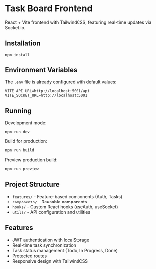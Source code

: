# Task Board Frontend

React + Vite frontend with TailwindCSS, featuring real-time updates via Socket.io.

## Installation

```bash
npm install
```

## Environment Variables

The `.env` file is already configured with default values:

```
VITE_API_URL=http://localhost:5001/api
VITE_SOCKET_URL=http://localhost:5001
```

## Running

Development mode:
```bash
npm run dev
```

Build for production:
```bash
npm run build
```

Preview production build:
```bash
npm run preview
```

## Project Structure

- `features/` - Feature-based components (Auth, Tasks)
- `components/` - Reusable components
- `hooks/` - Custom React hooks (useAuth, useSocket)
- `utils/` - API configuration and utilities

## Features

- JWT authentication with localStorage
- Real-time task synchronization
- Task status management (Todo, In Progress, Done)
- Protected routes
- Responsive design with TailwindCSS